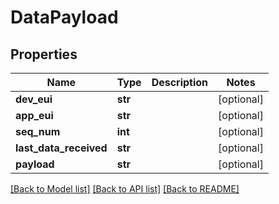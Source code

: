 # DataPayload

## Properties
Name | Type | Description | Notes
------------ | ------------- | ------------- | -------------
**dev_eui** | **str** |  | [optional] 
**app_eui** | **str** |  | [optional] 
**seq_num** | **int** |  | [optional] 
**last_data_received** | **str** |  | [optional] 
**payload** | **str** |  | [optional] 

[[Back to Model list]](../README.md#documentation-for-models) [[Back to API list]](../README.md#documentation-for-api-endpoints) [[Back to README]](../README.md)



